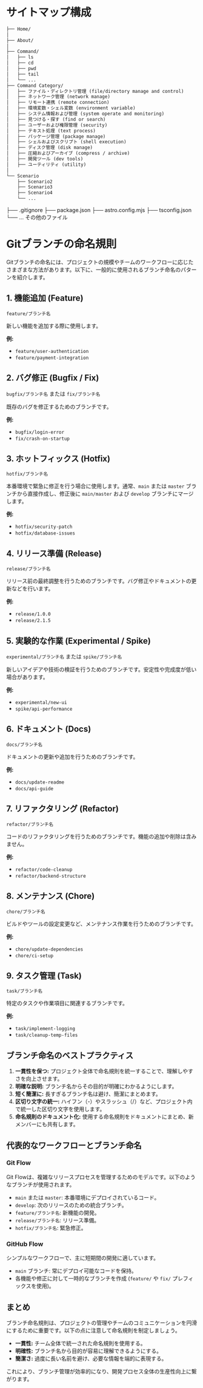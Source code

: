 # サイトマップ構成

```txt
├── Home/
│
├── About/
│
├── Command/
│   ├── ls
│   ├── cd
│   ├── pwd
│   ├── tail
│   └── ...
├── Command Category/
│   ├── ファイル・ディレクトリ管理 (file/directory manage and control)
│   ├── ネットワーク管理 (network manage)
│   ├── リモート連携 (remote connection)
│   ├── 環境変数・シェル変数 (environment variable)
│   ├── システム情報および管理 (system operate and monitoring)
│   ├── 見つける・探す (find or search)
│   ├── ユーザーおよび権限管理 (security)
│   ├── テキスト処理 (text process)
│   ├── パッケージ管理 (package manage)
│   ├── シェルおよびスクリプト (shell execution)
│   ├── ディスク管理 (disk manage)
│   ├── 圧縮およびアーカイブ (compress / archive)
│   ├── 開発ツール (dev tools)
│   ├── ユーティリティ (utility)
│
└── Scenario
    ├── Scenario2
    ├── Scenario3
    ├── Scenario4
    └── ...
```

├── .gitignore
├── package.json
├── astro.config.mjs
├── tsconfig.json
└── ... その他のファイル


# Gitブランチの命名規則

Gitブランチの命名には、プロジェクトの規模やチームのワークフローに応じたさまざまな方法があります。以下に、一般的に使用されるブランチ命名のパターンを紹介します。

## 1. 機能追加 (Feature)

`feature/ブランチ名`

新しい機能を追加する際に使用します。

**例:**
- `feature/user-authentication`
- `feature/payment-integration`

## 2. バグ修正 (Bugfix / Fix)

`bugfix/ブランチ名` または `fix/ブランチ名`

既存のバグを修正するためのブランチです。

**例:**
- `bugfix/login-error`
- `fix/crash-on-startup`

## 3. ホットフィックス (Hotfix)

`hotfix/ブランチ名`

本番環境で緊急に修正を行う場合に使用します。通常、`main` または `master` ブランチから直接作成し、修正後に `main/master` および `develop` ブランチにマージします。

**例:**
- `hotfix/security-patch`
- `hotfix/database-issues`

## 4. リリース準備 (Release)

`release/ブランチ名`

リリース前の最終調整を行うためのブランチです。バグ修正やドキュメントの更新などを行います。

**例:**
- `release/1.0.0`
- `release/2.1.5`

## 5. 実験的な作業 (Experimental / Spike)

`experimental/ブランチ名` または `spike/ブランチ名`

新しいアイデアや技術の検証を行うためのブランチです。安定性や完成度が低い場合があります。

**例:**
- `experimental/new-ui`
- `spike/api-performance`

## 6. ドキュメント (Docs)

`docs/ブランチ名`

ドキュメントの更新や追加を行うためのブランチです。

**例:**
- `docs/update-readme`
- `docs/api-guide`

## 7. リファクタリング (Refactor)

`refactor/ブランチ名`

コードのリファクタリングを行うためのブランチです。機能の追加や削除は含みません。

**例:**
- `refactor/code-cleanup`
- `refactor/backend-structure`

## 8. メンテナンス (Chore)

`chore/ブランチ名`

ビルドやツールの設定変更など、メンテナンス作業を行うためのブランチです。

**例:**
- `chore/update-dependencies`
- `chore/ci-setup`

## 9. タスク管理 (Task)

`task/ブランチ名`

特定のタスクや作業項目に関連するブランチです。

**例:**
- `task/implement-logging`
- `task/cleanup-temp-files`

## ブランチ命名のベストプラクティス

1. **一貫性を保つ:** プロジェクト全体で命名規則を統一することで、理解しやすさを向上させます。
2. **明確な説明:** ブランチ名からその目的が明確にわかるようにします。
3. **短く簡潔に:** 長すぎるブランチ名は避け、簡潔にまとめます。
4. **区切り文字の統一:** ハイフン（-）やスラッシュ（/）など、プロジェクト内で統一した区切り文字を使用します。
5. **命名規則のドキュメント化:** 使用する命名規則をドキュメントにまとめ、新メンバーにも共有します。

## 代表的なワークフローとブランチ命名

### Git Flow

Git Flowは、複雑なリリースプロセスを管理するためのモデルです。以下のようなブランチが使用されます。

- `main` または `master`: 本番環境にデプロイされているコード。
- `develop`: 次のリリースのための統合ブランチ。
- `feature/ブランチ名`: 新機能の開発。
- `release/ブランチ名`: リリース準備。
- `hotfix/ブランチ名`: 緊急修正。

### GitHub Flow

シンプルなワークフローで、主に短期間の開発に適しています。

- `main` ブランチ: 常にデプロイ可能なコードを保持。
- 各機能や修正に対して一時的なブランチを作成 (`feature/` や `fix/` プレフィックスを使用)。

## まとめ

ブランチ命名規則は、プロジェクトの管理やチームのコミュニケーションを円滑にするために重要です。以下の点に注意して命名規則を制定しましょう。

- **一貫性:** チーム全体で統一された命名規則を使用する。
- **明確性:** ブランチ名から目的が容易に理解できるようにする。
- **簡潔さ:** 過度に長い名前を避け、必要な情報を端的に表現する。

これにより、ブランチ管理が効率的になり、開発プロセス全体の生産性向上に繋がります。
